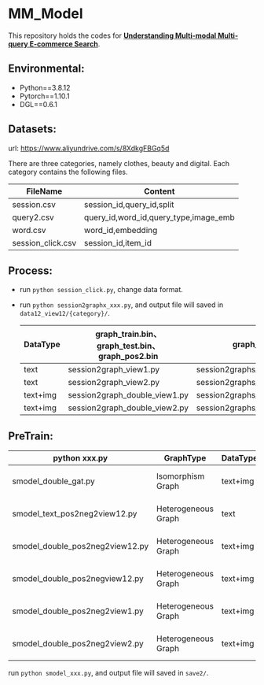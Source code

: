 # MM_Model

This repository holds the codes for [**Understanding Multi-modal Multi-query E-commerce Search**](https://arxiv.org/abs/xxxx.xxxxx).

## Environmental:

- Python==3.8.12
- Pytorch==1.10.1
- DGL==0.6.1


## Datasets:
url: https://www.aliyundrive.com/s/8XdkgFBGq5d

There are three categories, namely clothes, beauty and digital. Each category contains the following files.

  |  FileName   | Content  
  |  ----  | ----  | 
  | session.csv   | session_id,query_id,split
  | query2.csv   | query_id,word_id,query_type,image_emb 
  | word.csv   | word_id,embedding 
  | session_click.csv   | session_id,item_id


## Process:

- run `python session_click.py`, change data format.

- run `python session2graphx_xxx.py`, and output file will saved in `data12_view12/{category}/`.

  |  DataType   | graph_train.bin、graph_test.bin、graph_pos2.bin  | graph_qid.bin
  |  ----  | ----  | ----  |
  | text   | session2graph_view1.py | session2graphs_view1.py
  | text   | session2graph_view2.py | session2graphs_view2.py
  | text+img  | session2graph_double_view1.py |  session2graphs_double_view1.py
  | text+img  | session2graph_double_view2.py |  session2graphs_double_view2.py



## PreTrain:

  |  python xxx.py      | GraphType  | DataType | Pos | Neg | View
  |  ----  | ----  | ----  | ----  |----  |----  |
  | smodel_double_gat.py   | Isomorphism Graph | text+img | random mask query | hard negative sample | view1+view2
  | smodel_text_pos2neg2view12.py  | Heterogeneous Graph |  text | random mask query | hard negative sample | view1+view2
  | smodel_double_pos2neg2view12.py  | Heterogeneous Graph |  text+img | random mask query | hard negative sample | view1+view2
  | smodel_double_pos2negview12.py  | Heterogeneous Graph |  text+img | random mask query | random negative sample | view1+view2
  | smodel_double_pos2neg2view1.py  | Heterogeneous Graph |  text+img | random mask query | hard negative sample | view1
  | smodel_double_pos2neg2view2.py  | Heterogeneous Graph |  text+img | random mask query | hard negative sample | view2

run `python smodel_xxx.py`, and output file will saved in `save2/`.
